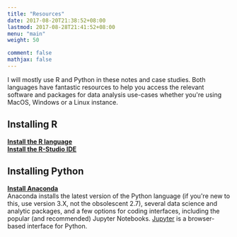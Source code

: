 ```yaml
---
title: "Resources"
date: 2017-08-20T21:38:52+08:00
lastmod: 2017-08-28T21:41:52+08:00
menu: "main"
weight: 50

comment: false
mathjax: false
---
```


I will mostly use R and Python in these notes and case studies. Both languages have fantastic resources to help you access the relevant software and packages for data analysis use-cases whether you're using MacOS, Windows or a Linux instance. 

<h2>Installing R</h2>

[**Install the R language**](https://cran.r-project.org/mirrors.html)  
[**Install the R-Studio IDE**](https://www.rstudio.com/products/rstudio/download/)

<h2>Installing Python</h2>

[**Install Anaconda**](https://www.anaconda.com/download/)  
Anaconda installs the latest version of the Python language (if you're new to this, use version 3.X, not the obsolescent 2.7), several data science and analytic packages, and a few options for coding interfaces, including the popular (and recommended) Jupyter Notebooks. [Jupyter](https://www.jupyter.org) is a browser-based interface for Python.



